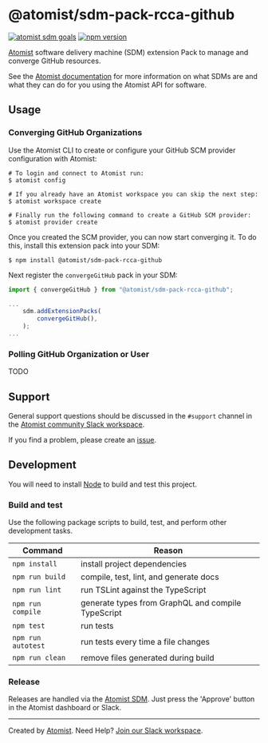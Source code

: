# @atomist/sdm-pack-rcca-github

[![atomist sdm goals](http://badge.atomist.com/T29E48P34/atomist/sdm-pack-rcca-github/5c16710c-8f0f-4807-b550-4a7077ed82c4)](https://app.atomist.com/workspace/T29E48P34)
[![npm version](https://img.shields.io/npm/v/@atomist/sdm-pack-rcca-github.svg)](https://www.npmjs.com/package/@atomist/sdm-pack-rcca-github)

[Atomist][atomist] software delivery machine (SDM) extension Pack 
to manage and converge GitHub resources.

See the [Atomist documentation][atomist-doc] for more information on
what SDMs are and what they can do for you using the Atomist API for
software.

[atomist-doc]: https://docs.atomist.com/ (Atomist Documentation)

## Usage

### Converging GitHub Organizations

Use the Atomist CLI to create or configure your GitHub SCM provider
configuration with Atomist:

```
# To login and connect to Atomist run:
$ atomist config

# If you already have an Atomist workspace you can skip the next step:
$ atomist workspace create

# Finally run the following command to create a GitHub SCM provider:
$ atomist provider create
```

Once you created the SCM provider, you can now start converging it. To
do this, install this extension pack into your SDM:

```
$ npm install @atomist/sdm-pack-rcca-github
```

Next register the `convergeGitHub` pack in your SDM:

```typescript
import { convergeGitHub } from "@atomist/sdm-pack-rcca-github";

...
    sdm.addExtensionPacks(
        convergeGitHub(),
    );
...
```

### Polling GitHub Organization or User

TODO

## Support

General support questions should be discussed in the `#support`
channel in the [Atomist community Slack workspace][slack].

If you find a problem, please create an [issue][].

[issue]: https://github.com/atomist/sdm-pack-docker/issues

## Development

You will need to install [Node][node] to build and test this project.

[node]: https://nodejs.org/ (Node.js)

### Build and test

Use the following package scripts to build, test, and perform other
development tasks.

Command | Reason
------- | ------
`npm install` | install project dependencies
`npm run build` | compile, test, lint, and generate docs
`npm run lint` | run TSLint against the TypeScript
`npm run compile` | generate types from GraphQL and compile TypeScript
`npm test` | run tests
`npm run autotest` | run tests every time a file changes
`npm run clean` | remove files generated during build

### Release

Releases are handled via the [Atomist SDM][atomist-sdm].  Just press
the 'Approve' button in the Atomist dashboard or Slack.

[atomist-sdm]: https://github.com/atomist/atomist-sdm (Atomist Software Delivery Machine)

---

Created by [Atomist][atomist].
Need Help?  [Join our Slack workspace][slack].

[atomist]: https://atomist.com/ (Atomist - How Teams Deliver Software)
[slack]: https://join.atomist.com/ (Atomist Community Slack)

[atomist]: https://atomist.com/ (Atomist - Development Automation)
[slack]: https://join.atomist.com/ (Atomist Community Slack)
